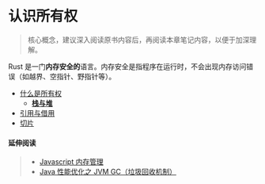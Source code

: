 # 认识所有权

> 核心概念，建议深入阅读原书内容后，再阅读本章笔记内容，以便于加深理解。

Rust 是一门**内存安全的**语言。内存安全是指程序在运行时，不会出现内存访问错误（如越界、空指针、野指针等）。

* [什么是所有权](rust/04_认识所有权/01_什么是所有权.md)
  * [**栈与堆**](rust/04_认识所有权/堆与栈.md)
* [引用与借用](rust/04_认识所有权/02_引用与借用.md)
* [切片](rust/04_认识所有权/03_切片.md)

#### 延伸阅读

> * [Javascript 内存管理](https://developer.mozilla.org/zh-CN/docs/Web/JavaScript/Memory_Management)
> * [Java 性能优化之 JVM GC（垃圾回收机制）](https://zhuanlan.zhihu.com/p/25539690)
